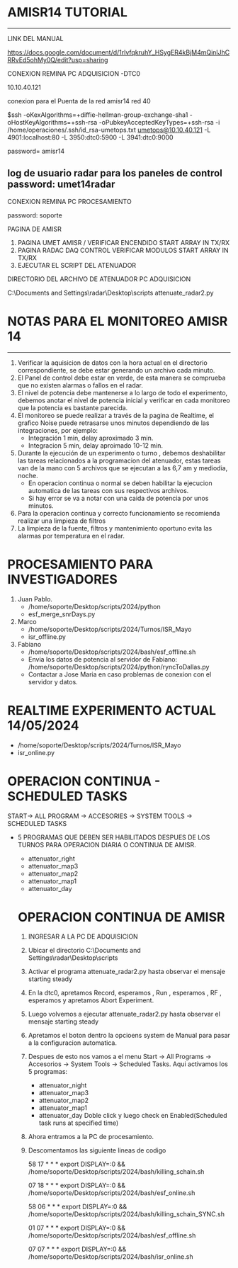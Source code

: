 # AMISR14 TUTORIAL
---
LINK DEL MANUAL

https://docs.google.com/document/d/1rlvfqkruhY_HSygER4kBjM4mQinlJhCRRvEd5ohMy0Q/edit?usp=sharing


CONEXION REMINA PC ADQUISICION -DTC0

10.10.40.121

conexion para el Puenta de la red amisr14  red 40

$ssh -oKexAlgorithms=+diffie-hellman-group-exchange-sha1 -oHostKeyAlgorithms=+ssh-rsa -oPubkeyAcceptedKeyTypes=+ssh-rsa -i /home/operaciones/.ssh/id_rsa-umetops.txt umetops@10.10.40.121 -L 4901:localhost:80 -L 3950:dtc0:5900 -L 3941:dtc0:9000

password= amisr14

log de usuario radar para los paneles de control
password: umet14radar
---
CONEXION REMINA PC PROCESAMIENTO

password: soporte

PAGINA DE AMISR
1. PAGINA UMET AMISR / VERIFICAR ENCENDIDO START ARRAY IN TX/RX
2. PAGINA RADAC DAQ CONTROL VERIFICAR MODULOS START ARRAY IN TX/RX
3. EJECUTAR EL SCRIPT DEL ATENUADOR

DIRECTORIO DEL ARCHIVO DE ATENUADOR PC ADQUISICION

C:\Documents and Settings\radar\Desktop\scripts
attenuate_radar2.py

# NOTAS PARA EL MONITOREO AMISR 14
---
1. Verificar la aquisicion de datos con la hora actual en el directorio correspondiente, se debe estar generando un archivo cada minuto.
2. El Panel de control debe estar en verde, de esta manera se comprueba que no existen alarmas o fallos en el radar.
3. El nivel de potencia debe mantenerse a lo largo de todo el experimento, debemos anotar el nivel de potencia inicial y verificar en cada monitoreo que la potencia es bastante parecida.
4. El monitoreo se puede realizar a través de la pagina de Realtime, el grafico Noise puede retrasarse unos minutos dependiendo de las integraciones, por ejemplo:
   * Integración 1 min, delay aproximado 3 min.
   * Integracion 5 min, delay aproimado 10-12 min.
5. Durante la ejecución de un experimento o turno , debemos deshabilitar las tareas relacionados a la programacion del atenuador, estas tareas van de la mano con 5 archivos que se ejecutan a las 6,7 am y mediodia, noche.
   * En operacion continua o normal se deben habilitar la ejecucion automatica de las tareas con sus respectivos  archivos.
   * Si hay error se va a notar con una caida de potencia por unos minutos.
6. Para la operacion continua y correcto funcionamiento se recomienda realizar una limpieza de filtros
7. La limpieza de la fuente, filtros y mantenimiento oportuno evita las alarmas por temperatura en el radar.

# PROCESAMIENTO PARA INVESTIGADORES
1. Juan Pablo.
   * /home/soporte/Desktop/scripts/2024/python
   * esf_merge_snrDays.py
2. Marco
   * /home/soporte/Desktop/scripts/2024/Turnos/ISR_Mayo
   * isr_offline.py
3. Fabiano
   * /home/soporte/Desktop/scripts/2024/bash/esf_offline.sh
   * Envia los datos de potencia al servidor de Fabiano: /home/soporte/Desktop/scripts/2024/python/ryncToDallas.py
   * Contactar a Jose Maria en caso problemas de conexion con el servidor y datos.
# REALTIME EXPERIMENTO ACTUAL 14/05/2024
* /home/soporte/Desktop/scripts/2024/Turnos/ISR_Mayo
* isr_online.py

# OPERACION CONTINUA - SCHEDULED TASKS

START-> ALL PROGRAM -> ACCESORIES -> SYSTEM TOOLS ->  SCHEDULED TASKS
* 5 PROGRAMAS QUE DEBEN SER HABILITADOS DESPUES DE LOS TURNOS PARA OPERACION DIARIA O CONTINUA DE AMISR.
   - attenuator_right
   - attenuator_map3
   - attenuator_map2
   - attenuator_map1
   - attenuator_day


  # OPERACION CONTINUA DE AMISR

  1. INGRESAR A LA PC DE ADQUISICION
  2. Ubicar el directorio C:\Documents and Settings\radar\Desktop\scripts
  3. Activar el programa attenuate_radar2.py hasta observar el mensaje starting steady
  4. En la dtc0, apretamos Record, esperamos , Run , esperamos , RF , esperamos y apretamos Abort Experiment.
  5. Luego volvemos a ejecutar attenuate_radar2.py hasta observar el mensaje starting steady
  6. Apretamos el boton dentro la opcioens system de Manual para pasar a la configuracion automatica.
  7. Despues de esto nos vamos a el menu Start -> All Programs -> Accesorios -> System Tools -> Scheduled Tasks. Aqui activamos los 5 programas:
      * attenuator_night
      * attenuator_map3
      * attenuator_map2
      * attenuator_map1
      * attenuator_day
      Doble click y luego check en Enabled(Scheduled task runs at specified time)
  8. Ahora entramos a la PC de procesamiento.
  9. Descomentamos las siguiente lineas de codigo
   
     58 17 * * * export DISPLAY=:0 && /home/soporte/Desktop/scripts/2024/bash/killing_schain.sh

     07 18 * * * export DISPLAY=:0 && /home/soporte/Desktop/scripts/2024/bash/esf_online.sh
     
     58 06 * * * export DISPLAY=:0 && /home/soporte/Desktop/scripts/2024/bash/killing_schain_SYNC.sh

     01 07 * * * export DISPLAY=:0 && /home/soporte/Desktop/scripts/2024/bash/esf_offline.sh

     07 07 * * * export DISPLAY=:0 && /home/soporte/Desktop/scripts/2024/bash/isr_online.sh

